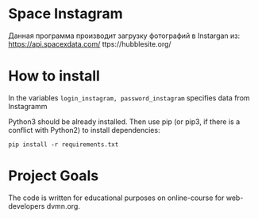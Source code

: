 # Space Instagram
Данная программа производит загрузку фотографий в Instargan из:
https://api.spacexdata.com/ 
ttps://hubblesite.org/

# How to install

In the variables `login_instagram, password_instagram` specifies data from Instagramm

Python3 should be already installed. Then use pip (or pip3, if there is a conflict with Python2) to install dependencies:

`pip install -r requirements.txt`
# Project Goals
The code is written for educational purposes on online-course for web-developers dvmn.org.